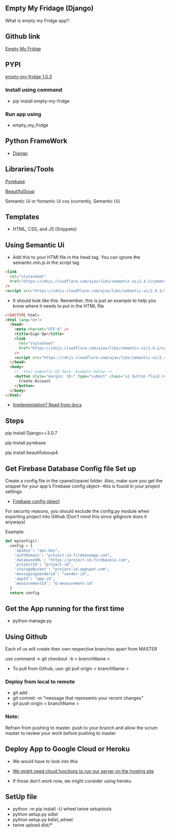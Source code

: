 ## Empty My Fridage (Django)

What is empty my Fridge app?:

## Github link

[Empty My Fridge](https://github.com/edwarddubi/empty_my_fridge_django)

## PYPI

[empty-my-fridge 1.0.3](https://pypi.org/project/empty-my-fridge/)

### Install using command
  - pip install empty-my-fridge

### Run app using
  - empty_my_fridge

## Python FrameWork

- [Django](https://pypi.org/project/Django/)

## Libraries/Tools

[Pyrebase](https://pypi.org/project/Pyrebase/)

[BeautifulSoup](https://pypi.org/project/beautifulsoup4/)

Semantic Ui or fomantic Ui css (currently, Semantic Ui)

## Templates

- HTML, CSS, and JS (Snippets)

## Using Semantic Ui

- Add this to your HTMl file in the head tag. You can ignore the semantic.min.js in the script tag

```html
<link
  rel="stylesheet"
  href="https://cdnjs.cloudflare.com/ajax/libs/semantic-ui/2.4.1/semantic.min.css"
/>
<script src="https://cdnjs.cloudflare.com/ajax/libs/semantic-ui/2.4.1/semantic.min.js"></script>
```

- It should look like this. Remember, this is just an example to help you know where it needs to put in the HTML file

```html
<!DOCTYPE html>
<html lang="en">
  <head>
    <meta charset="UTF-8" />
    <title>Sign Up</title>
    <link
      rel="stylesheet"
      href="https://cdnjs.cloudflare.com/ajax/libs/semantic-ui/2.4.1/semantic.min.css"
    />
    <script src="https://cdnjs.cloudflare.com/ajax/libs/semantic-ui/2.4.1/semantic.min.js"></script>
  </head>
  <body>
    <!--Your semantic UI here. Example below-->
    <button style="margin: 10;" type="submit" class="ui button fluid red">
      Create Account
    </button>
  </body>
</html>
```

- [Implementation? Read from docs](https://semantic-ui.com/elements/)

## Steps

pip install Django==3.0.7

pip install pyrebase

pip install beautifulsoup4

## Get Firebase Database Config file Set up

Create a config file in the cpanel/cpanel folder. Also, make sure you get the snippet for your app's Firebase config object--this is found in your project settings

- [Firebase config object](https://firebase.google.com/docs/web/setup?authuser=0#from-hosting-urls)

For security reasons, you should exclude the config.py module when exporting project into Github (Don't mind this since gitignore does it anyways)

Example:

```py
def myConfig():
  config = {
    'apiKey': "api-key",
    'authDomain': "project-id.firebaseapp.com",
    'databaseURL': "https://project-id.firebaseio.com",
    'projectId': "project-id",
    'storageBucket': "project-id.appspot.com",
    'messagingSenderId': "sender-id",
    'appId': "app-id",
    'measurementId': "G-measurement-id"
  }
  return config
```

## Get the App running for the first time

- python manage.py

## Using Github

Each of us will create their own respective branches apart from MASTER

use command -> git checkout -b < branchName >

- To pull from Github, use: git pull origin < branchName >

### Deploy from local to remote

- git add .
- git commit -m "message that represents your recent changes"
- git push origin < branchName >

### Note:

Refrain from pushing to master. push to your branch and allow the scrum master to review your work before pushing to master

## Deploy App to Google Cloud or Heroku

- We would have to look into this
- [We might need cloud functions to run our server on the hosting site](https://medium.com/firebase-developers/hosting-flask-servers-on-firebase-from-scratch-c97cfb204579)

- If those don't work now, we might consider using heroku

## SetUp file
 - python -m pip install -U wheel twine setuptools
 - python setup.py sdist
 - python setup.py bdist_wheel
 - twine upload dist/*